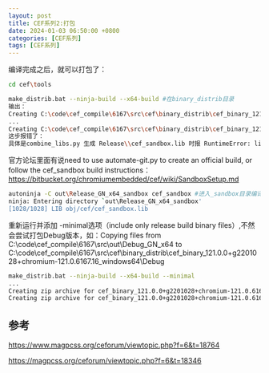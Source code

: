 ```yaml
---
layout: post
title: CEF系列2:打包
date: 2024-01-03 06:50:00 +0800
categories: [CEF系列]
tags: [CEF系列]
---
```

编译完成之后，就可以打包了：
```bash
cd cef\tools

make_distrib.bat --ninja-build --x64-build #在binary_distrib目录
输出：
Creating C:\code\cef_compile\6167\src\cef\binary_distrib\cef_binary_121.0.0+g2201028+chromium-121.0.6167.16_windows64 directory
...
Creating C:\code\cef_compile\6167\src\cef\binary_distrib\cef_binary_121.0.0+g2201028+chromium-121.0.6167.16_windows64\Release directory
这步报错了：
具体是combine_libs.py 生成 Release\\cef_sandbox.lib 时报 RuntimeError: lib.exe exited with status 1107
```
官方论坛里面有说need to use automate-git.py to create an official build, or follow the cef_sandbox build instructions：<https://bitbucket.org/chromiumembedded/cef/wiki/SandboxSetup.md>
```bash
autoninja -C out\Release_GN_x64_sandbox cef_sandbox #进入_sandbox目录编译下cef_sandbox
ninja: Entering directory `out\Release_GN_x64_sandbox'
[1028/1028] LIB obj/cef/cef_sandbox.lib

```

重新运行并添加 -minimal选项（include only release build binary files）,不然会尝试打包Debug版本，如：Copying files from C:\code\cef_compile\6167\src\out\Debug_GN_x64 to C:\code\cef_compile\6167\src\cef\binary_distrib\cef_binary_121.0.0+g2201028+chromium-121.0.6167.16_windows64\Debug

```bash
make_distrib.bat --ninja-build --x64-build --minimal
...
Creating zip archive for cef_binary_121.0.0+g2201028+chromium-121.0.6167.16_windows64_minimal...
Creating zip archive for cef_binary_121.0.0+g2201028+chromium-121.0.6167.16_windows64_minimal_release_symbols...
```
## 参考
<https://www.magpcss.org/ceforum/viewtopic.php?f=6&t=18764>

<https://magpcss.org/ceforum/viewtopic.php?f=6&t=18346>